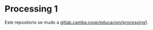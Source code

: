 # Processing 1

Este repositorio se mudo a [gitlab.camba.coop/educacion/processing1](https://gitlab.camba.coop/educacion/processing1).
